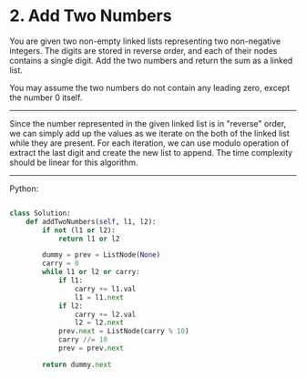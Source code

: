 # 2. Add Two Numbers

You are given two non-empty linked lists representing two non-negative
integers. The digits are stored in reverse order, and each of their nodes
contains a single digit. Add the two numbers and return the sum as a linked
list.

You may assume the two numbers do not contain any leading zero, except the
number 0 itself.

---

Since the number represented in the given linked list is in "reverse" order, we
can simply add up the values as we iterate on the both of the linked list while
they are present. For each iteration, we can use modulo operation of extract
the last digit and create the new list to append. The time complexity should be
linear for this algorithm.

---

Python:

```python

class Solution:
    def addTwoNumbers(self, l1, l2):
        if not (l1 or l2):
            return l1 or l2

        dummy = prev = ListNode(None)
        carry = 0
        while l1 or l2 or carry:
            if l1:
                carry += l1.val
                l1 = l1.next
            if l2:
                carry += l2.val
                l2 = l2.next
            prev.next = ListNode(carry % 10)
            carry //= 10
            prev = prev.next

        return dummy.next
```
